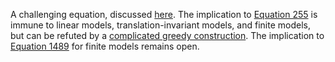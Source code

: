 A challenging equation, discussed [here](https://leanprover.zulipchat.com/#narrow/channel/458659-Equational/topic/1516.20-.3E.20255).  The implication to [Equation 255](https://teorth.github.io/equational_theories/implications/?255) is immune to linear models, translation-invariant models, and finite models, but can be refuted by a [complicated greedy construction](https://teorth.github.io/equational_theories/blueprint/1516-chapter.html).  The implication to [Equation 1489](https://teorth.github.io/equational_theories/implications/?1489) for finite models remains open.
